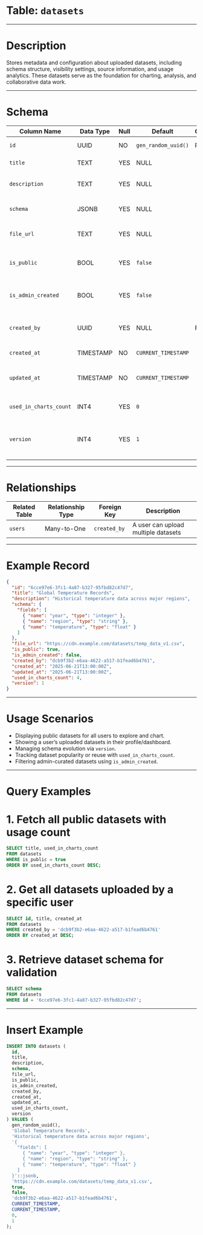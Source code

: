 # Table: `datasets`

---

# Description

Stores metadata and configuration about uploaded datasets, including schema structure, visibility settings, source information, and usage analytics. These datasets serve as the foundation for charting, analysis, and collaborative data work.

---

# Schema

| Column Name            | Data Type | Null | Default             | Constraints | Description                                                         |
| ---------------------- | --------- | ---- | ------------------- | ----------- | ------------------------------------------------------------------- |
| `id`                   | UUID      | NO   | `gen_random_uuid()` | Primary Key | Unique identifier for the dataset                                   |
| `title`                | TEXT      | YES  | NULL                |             | Title of the dataset                                                |
| `description`          | TEXT      | YES  | NULL                |             | A brief textual description of the dataset                          |
| `schema`               | JSONB     | YES  | NULL                |             | JSON structure defining the dataset schema                          |
| `file_url`             | TEXT      | YES  | NULL                |             | URL or file path where the dataset is stored                        |
| `is_public`            | BOOL      | YES  | `false`             |             | Whether the dataset is publicly accessible                          |
| `is_admin_created`     | BOOL      | YES  | `false`             |             | Whether the dataset was created/uploaded by an admin                |
| `created_by`           | UUID      | YES  | NULL                | Foreign Key | References the user who uploaded the dataset                        |
| `created_at`           | TIMESTAMP | NO   | `CURRENT_TIMESTAMP` |             | Timestamp of dataset creation                                       |
| `updated_at`           | TIMESTAMP | NO   | `CURRENT_TIMESTAMP` |             | Timestamp of the most recent update to the dataset                  |
| `used_in_charts_count` | INT4      | YES  | `0`                 |             | Number of charts currently using this dataset                       |
| `version`              | INT4      | YES  | `1`                 |             | Version number of the dataset, useful for schema or content updates |

---

# Relationships

| Related Table | Relationship Type | Foreign Key  | Description                         |
| ------------- | ----------------- | ------------ | ----------------------------------- |
| `users`       | Many-to-One       | `created_by` | A user can upload multiple datasets |

---

# Example Record

```json
{
  "id": "6cce97e6-3fc1-4a87-b327-95fbd82c47d7",
  "title": "Global Temperature Records",
  "description": "Historical temperature data across major regions",
  "schema": {
    "fields": [
      { "name": "year", "type": "integer" },
      { "name": "region", "type": "string" },
      { "name": "temperature", "type": "float" }
    ]
  },
  "file_url": "https://cdn.example.com/datasets/temp_data_v1.csv",
  "is_public": true,
  "is_admin_created": false,
  "created_by": "dcb9f3b2-e6aa-4622-a517-b1fead6b4761",
  "created_at": "2025-06-21T13:00:00Z",
  "updated_at": "2025-06-21T13:00:00Z",
  "used_in_charts_count": 4,
  "version": 1
}
```

---

# Usage Scenarios

* Displaying public datasets for all users to explore and chart.
* Showing a user’s uploaded datasets in their profile/dashboard.
* Managing schema evolution via `version`.
* Tracking dataset popularity or reuse with `used_in_charts_count`.
* Filtering admin-curated datasets using `is_admin_created`.

---

# Query Examples

# 1. Fetch all public datasets with usage count

```sql
SELECT title, used_in_charts_count
FROM datasets
WHERE is_public = true
ORDER BY used_in_charts_count DESC;
```

# 2. Get all datasets uploaded by a specific user

```sql
SELECT id, title, created_at
FROM datasets
WHERE created_by = 'dcb9f3b2-e6aa-4622-a517-b1fead6b4761'
ORDER BY created_at DESC;
```

# 3. Retrieve dataset schema for validation

```sql
SELECT schema
FROM datasets
WHERE id = '6cce97e6-3fc1-4a87-b327-95fbd82c47d7';
```

---

# Insert Example

```sql
INSERT INTO datasets (
  id,
  title,
  description,
  schema,
  file_url,
  is_public,
  is_admin_created,
  created_by,
  created_at,
  updated_at,
  used_in_charts_count,
  version
) VALUES (
  gen_random_uuid(),
  'Global Temperature Records',
  'Historical temperature data across major regions',
  '{
    "fields": [
      { "name": "year", "type": "integer" },
      { "name": "region", "type": "string" },
      { "name": "temperature", "type": "float" }
    ]
  }'::jsonb,
  'https://cdn.example.com/datasets/temp_data_v1.csv',
  true,
  false,
  'dcb9f3b2-e6aa-4622-a517-b1fead6b4761',
  CURRENT_TIMESTAMP,
  CURRENT_TIMESTAMP,
  0,
  1
);
```